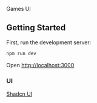 Games UI


## Getting Started

First, run the development server:

```bash
npm run dev
```

Open [http://localhost:3000](http://localhost:3000)

### UI

[Shadcn UI](https://ui.shadcn.com/)
